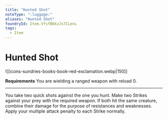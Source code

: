 ```yaml
---
title: "Hunted Shot"
noteType: ":luggage:"
aliases: "Hunted Shot"
foundryId: Item.VfsfB6kzJx7CLenL
tags:
  - Item
---
```


# Hunted Shot
![[icons-sundries-books-book-red-exclamation.webp|150]]

**Requirements** You are wielding a ranged weapon with reload 0.

* * *

You take two quick shots against the one you hunt. Make two Strikes against your prey with the required weapon. If both hit the same creature, combine their damage for the purpose of resistances and weaknesses. Apply your multiple attack penalty to each Strike normally.
